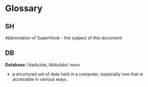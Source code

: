 # Glossary

## SH

Abbreviation of SuperHook - the subject of this document

## DB

**Database** /ˈdadəˌbās,ˈdādəˌbās/
_noun_
- a structured set of data held in a computer, especially one that is accessible in various ways.

